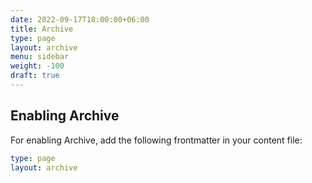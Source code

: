 ```yaml
---
date: 2022-09-17T18:00:00+06:00
title: Archive
type: page
layout: archive
menu: sidebar
weight: -100
draft: true
---
```


## Enabling Archive

For enabling Archive, add the following frontmatter in your content file:

```yaml
type: page
layout: archive
```

